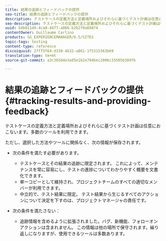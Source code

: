 ```yaml
---
title: 結果の追跡とフィードバックの提供
seo-title: 結果の追跡とフィードバックの提供
description: テストケースの定義方法と定義場所およびそれらに基づくテスト計画は任意におこないます
seo-description: テストケースの定義方法と定義場所およびそれらに基づくテスト計画は任意におこないます
uuid: b4b811d4-4ca0-4477-a866-b262f9a698f4
contentOwner: Guillaume Carlino
products: SG_EXPERIENCEMANAGER/6.5/SITES
topic-tags: testing
content-type: reference
discoiquuid: 2fff5f64-d330-4b32-a861-1f5315363b69
translation-type: tm+mt
source-git-commit: a3c303d4e3a85e1b2e794bec2006c335056309fb

---
```



# 結果の追跡とフィードバックの提供{#tracking-results-and-providing-feedback}

テストケースの定義方法と定義場所およびそれらに基づくテスト計画は任意におこないます。多数のツールを利用できます。

ただし、選択した方法やツールに関係なく、次の情報が保存されます。

* 次の条件を満たす必要があります。

   * テストケースとその結果の追跡に限定されます。 これによって、メンテナンスを常に容易にし、テストの進捗についてわかりやすく概要を文書化できます。
   * 単一コピーとして維持され、プロジェクトチームのすべての適切なメンバーが利用できます。
   * 中立的で、テスト結果に限定。 テスト結果から生じるすべてのアクションについて決定を下すのは、プロジェクトマネージャの責任です。

* 次の条件を満たさない：

   * 追跡情報を含めるように拡張されました。バグ、新機能、フォローオンアクションは含まれません。 この情報は他の場所で保守されます。繰り返しになりますが、使用できるツールは多数あります。


